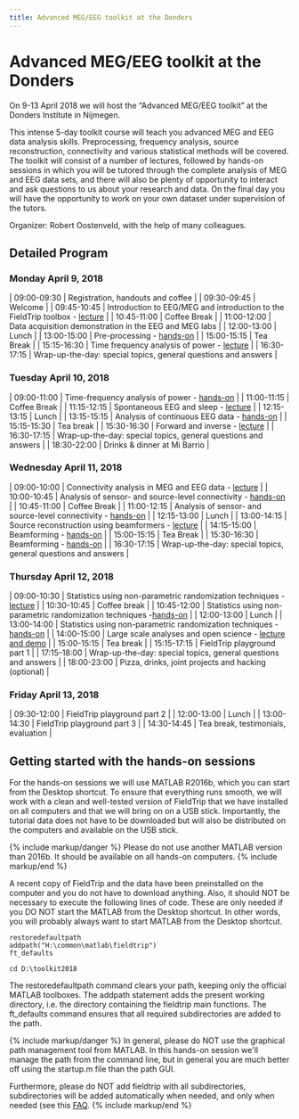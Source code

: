 ```yaml
---
title: Advanced MEG/EEG toolkit at the Donders
---
```


# Advanced MEG/EEG toolkit at the Donders

On 9-13 April 2018 we will host the “Advanced MEG/EEG toolkit” at the Donders Institute in Nijmegen.

This intense 5-day toolkit course will teach you advanced MEG and EEG data analysis skills. Preprocessing, frequency analysis, source reconstruction, connectivity and various statistical methods will be covered. The toolkit will consist of a number of lectures, followed by hands-on sessions in which you will be tutored through the complete analysis of MEG and EEG data sets, and there will also be plenty of opportunity to interact and ask questions to us about your research and data. On the final day you will have the opportunity to work on your own dataset under supervision of the tutors.

Organizer: Robert Oostenveld, with the help of many colleagues.

## Detailed Program

### Monday April 9, 2018

| 09:00-09:30 | Registration, handouts and coffee                                                                                       |
| 09:30-09:45 | Welcome                                                                                                                 |
| 09:45-10:45 | Introduction to EEG/MEG and introduction to the FieldTrip toolbox - [lecture](/assets/pdf/workshop/toolkit2018/introduction.pdf) |
| 10:45-11:00 | Coffee Break                                                                                                            |
| 11:00-12:00 | Data acquisition demonstration in the EEG and MEG labs                                                                  |
| 12:00-13:00 | Lunch                                                                                                                   |
| 13:00-15:00 | Pre-processing - [hands-on](/tutorial/eventrelatedaveraging)                                                           |
| 15:00-15:15 | Tea Break                                                                                                               |
| 15:15-16:30 | Time frequency analysis of power - [lecture](/assets/pdf/workshop/toolkit2018/frequency.pdf) |
| 16:30-17:15 | Wrap-up-the-day: special topics, general questions and answers                                                          |

### Tuesday April 10, 2018

| 09:00-11:00 | Time-frequency analysis of power - [hands-on](/tutorial/timefrequencyanalysis)             |
| 11:00-11:15 | Coffee Break                                                                               |
| 11:15-12:15 | Spontaneous EEG and sleep - [lecture](/assets/pdf/workshop/toolkit2018/sleep.pdf)          |
| 12:15-13:15 | Lunch                                                                                      |
| 13:15-15:15 | Analysis of continuous EEG data - [hands-on](/tutorial/sleep)                             |
| 15:15-15:30 | Tea break                                                                                  |
| 15:30-16:30 | Forward and inverse - [lecture](/assets/pdf/workshop/toolkit2018/forward_inverse.pdf)      |
| 16:30-17:15 | Wrap-up-the-day: special topics, general questions and answers                             |
| 18:30-22:00 | Drinks & dinner at Mi Barrio                                                               |

### Wednesday April 11, 2018

| 09:00-10:00 | Connectivity analysis in MEG and EEG data - [lecture](/assets/pdf/workshop/toolkit2018/connectivity.pdf) |
| 10:00-10:45 | Analysis of sensor- and source-level connectivity - [hands-on](/tutorial/connectivity)             |
| 10:45-11:00 | Coffee Break                                                                                       |
| 11:00-12:15 | Analysis of sensor- and source-level connectivity - [hands-on](/tutorial/connectivity)             |
| 12:15-13:00 | Lunch                                                                                              |
| 13:00-14:15 | Source reconstruction using beamformers - [lecture](/assets/pdf/workshop/toolkit2018/beamforming.pdf) |
| 14:15-15:00 | Beamforming - [hands-on](/tutorial/beamformer)                                                     |
| 15:00-15:15 | Tea Break                                                                                          |
| 15:30-16:30 | Beamforming - [hands-on](/tutorial/beamformer)                                                     |
| 16:30-17:15 | Wrap-up-the-day: special topics, general questions and answers                                     |

### Thursday April 12, 2018

| 09:00-10:30 | Statistics using non-parametric randomization techniques - [lecture](/assets/pdf/workshop/toolkit2018/statistics.pdf)              |
| 10:30-10:45 | Coffee break                                                                                                                       |
| 10:45-12:00 | Statistics using non-parametric randomization techniques -[hands-on](/tutorial/cluster_permutation_timelock)                      |
| 12:00-13:00 | Lunch                                                                                                                              |
| 13:00-14:00 | Statistics using non-parametric randomization techniques - [hands-on](/tutorial/cluster_permutation_timelock)                     |
| 14:00-15:00 | Large scale analyses and open science - [lecture and demo](/assets/pdf/workshop/toolkit2018/open_science.pdf)                      |
| 15:00-15:15 | Tea break                                                                                                                          |
| 15:15-17:15 | FieldTrip playground part 1                                                                                                        |
| 17:15-18:00 | Wrap-up-the-day: special topics, general questions and answers                                                                     |
| 18:00-23:00 | Pizza, drinks, joint projects and hacking (optional)                                                                               |

### Friday April 13, 2018

| 09:30-12:00 | FieldTrip playground part 2         |
| 12:00-13:00 | Lunch                               |
| 13:00-14:30 | FieldTrip playground part 3         |
| 14:30-14:45 | Tea break, testimonials, evaluation |

## Getting started with the hands-on sessions

For the hands-on sessions we will use MATLAB R2016b, which you can start from the Desktop shortcut. To ensure that everything runs smooth, we will work with a clean and well-tested version of FieldTrip that we have installed on all computers and that we will bring on on a USB stick. Importantly, the tutorial data does not have to be downloaded but will also be distributed on the computers and available on the USB stick.

{% include markup/danger %}
Please do not use another MATLAB version than 2016b. It should be available on all hands-on computers.
{% include markup/end %}

A recent copy of FieldTrip and the data have been preinstalled on the computer and you do not have to download anything. Also, it should NOT be necessary to execute the following lines of code. These are only needed if you DO NOT start the MATLAB from the Desktop shortcut. In other words, you will probably always want to start MATLAB from the Desktop shortcut.

    restoredefaultpath
    addpath("H:\common\matlab\fieldtrip")
    ft_defaults

    cd D:\toolkit2018

The restoredefaultpath command clears your path, keeping only the official MATLAB toolboxes. The addpath statement adds the present working directory, i.e. the directory containing the fieldtrip main functions. The ft_defaults command ensures that all required subdirectories are added to the path.

{% include markup/danger %}
In general, please do NOT use the graphical path management tool from MATLAB. In this hands-on session we'll manage the path from the command line, but in general you are much better off using the startup.m file than the path GUI.

Furthermore, please do NOT add fieldtrip with all subdirectories, subdirectories will be added automatically when needed, and only when needed (see this [FAQ](/faq/should_i_add_fieldtrip_with_all_subdirectories_to_my_matlab_path).
{% include markup/end %}
